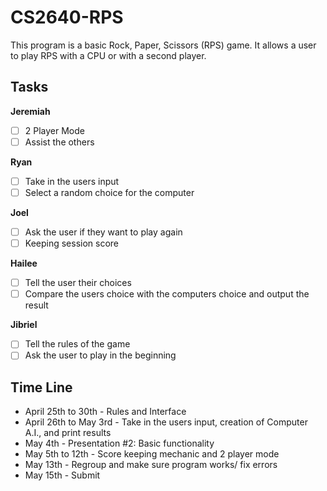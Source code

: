 # CS2640-RPS
This program is a basic Rock, Paper, Scissors (RPS) game. It allows a user to play RPS with a CPU or with a second player. 

## Tasks
**Jeremiah**
- [ ] 2 Player Mode
- [ ] Assist the others

**Ryan**
- [ ] Take in the users input
- [ ] Select a random choice for the computer

**Joel**
- [ ] Ask the user if they want to play again
- [ ] Keeping session score

**Hailee**
- [ ] Tell the user their choices
- [ ] Compare the users choice with the computers choice and output the result

**Jibriel**
- [ ] Tell the rules of the game
- [ ] Ask the user to play in the beginning

## Time Line
- April 25th to 30th - Rules and Interface
- April 26th to May 3rd - Take in the users input, creation of Computer A.I., and print results
- May 4th - Presentation #2: Basic functionality
- May 5th to 12th - Score keeping mechanic and 2 player mode
- May 13th - Regroup and make sure program works/ fix errors
- May 15th - Submit
